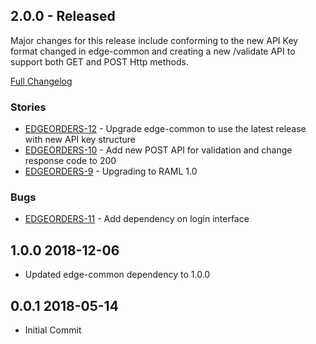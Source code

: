 ## 2.0.0 - Released

Major changes for this release include conforming to the new API Key format changed in edge-common and creating a new /validate API to support both GET and POST Http 
methods.

[Full Changelog](https://github.com/folio-org/edge-orders/compare/v1.0.0...v2.0.0)

### Stories
* [EDGEORDERS-12](https://issues.folio.org/browse/EDGORDERS-12) - Upgrade edge-common to use the latest release with new API key structure
* [EDGEORDERS-10](https://issues.folio.org/browse/EDGORDERS-10) - Add new POST API for validation and change response code to 200
* [EDGEORDERS-9](https://issues.folio.org/browse/EDGORDERS-9) - Upgrading to RAML 1.0

### Bugs
* [EDGEORDERS-11](https://issues.folio.org/browse/EDGORDERS-11) - Add dependency on login interface

## 1.0.0 2018-12-06
 * Updated edge-common dependency to 1.0.0

## 0.0.1 2018-05-14
 * Initial Commit
